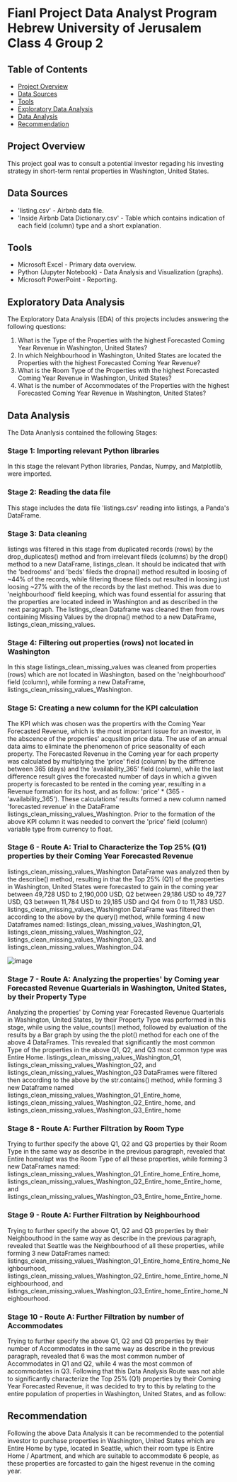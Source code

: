 # Fianl Project Data Analyst Program Hebrew University of Jerusalem Class 4 Group 2

## Table of Contents
- [Project Overview](#Project-Overview)
- [Data Sources](#Data-Sources)
- [Tools](#Tools)
- [Exploratory Data Analysis](#Exploratory-Data-Analysis)
- [Data Analysis](#Data-Analysis)
- [Recommendation](#Recommendation)



## Project Overview
This project goal was to consult a potential investor regading his investing strategy in short-term rental properties in Washington, United States. 


## Data Sources
 - 'listing.csv' - Airbnb data file.
 - 'Inside Airbnb Data Dictionary.csv' - Table which contains indication of each field (column) type and a short explanation.


## Tools
- Microsoft Excel - Primary data overview.
- Python (Jupyter Notebook) - Data Analysis and Visualization (graphs).
- Microsoft PowerPoint - Reporting. 


## Exploratory Data Analysis
The Exploratory Data Analysis (EDA) of this projects includes answering the following questions:
1. What is the Type of the Properties with the highest Forecasted Coming Year Revenue in Washington, United States?
2. In which Neighbourhood in Washington, United States are located the Properties with the highest Forecasted Coming Year Revenue?
3. What is the Room Type of the Properties with the highest Forecasted Coming Year Revenue in Washington, United States?
4. What is the number of Accommodates of the Properties with the highest Forecasted Coming Year Revenue in Washington, United States?


## Data Analysis
The Data Ananlysis contained the following Stages:

### Stage 1: Importing relevant Python libraries
In this stage the relevant Python libraries, Pandas, Numpy, and Matplotlib, were imported.

### Stage 2: Reading the data file
This stage includes the data file 'listings.csv' reading into listings, a Panda's DataFrame.

### Stage 3: Data cleaning
listings was filtered in this stage from duplicated records (rows) by the drop_duplicates() method and from irrelevant fileds (columns) by the drop() method
to a new DataFrame, listings_clean. It should be indicated that with the 'bedrooms' and 'beds' fileds the dropna() method resulted in loosing of ~44% of the 
records, while filtering thoese fileds out resulted in loosing just loosing ~27% with the of the records by the last method. This was due to 'neighbourhood' field
keeping, which was found essential for assuring that the properties are located indeed in Washington and as described in the next paragraph. 
The listings_clean Dataframe was cleaned then from rows containing Missing Values by the dropna() method to a new DataFrame, listings_clean_missing_values. 

### Stage 4: Filtering out properties (rows) not located in Washington
In this stage listings_clean_missing_values was cleaned from properties (rows) which are not located in Washington, based on the 'neighbourhood' field (column),
while forming a new DataFrame, listings_clean_missing_values_Washington.

### Stage 5: Creating a new column for the KPI calculation
The KPI which was chosen was the propertirs with the Coming Year Forecasted Revenue, which is the most important issue for an investor, in the abscence of the
properties' acqusition price data. The use of an annual data aims to eliminate the phenomenon of price seasonality of each property. 
The Forecasted Revenue in the Coming year for each property was calculated by multiplying the 'price' field (column) by the diffrence between 365 (days) and the
'availability_365' field (column), while the last difference result gives the forecasted number of days in which a givven property is forecasted to be rented in 
the coming year, resulting in a Revenue formation for its host, and as follow:
'price' * (365 - 'availability_365').
These calculations' results formed a new column named 'forecasted revenue' in the DataFrame listings_clean_missing_values_Washington. 
Prior to the formation of the above KPI column it was needed to convert the 'price' field (column) variable type from currency to float.

### Stage 6 - Route A: Trial to Characterize the Top 25% (Q1) properties by their Coming Year Forecasted Revenue
listings_clean_missing_values_Washington DataFrame was analyzed then by the describe() method, resulting in that the Top 25% (Q1) of the properties in Washington, 
United States were forecasted to gain in the coming year between 49,728 USD to 2,190,000 USD, Q2 between 29,186 USD to 49,727 USD, Q3 between 11,784 USD to
29,185 USD and Q4 from 0 to 11,783 USD. listings_clean_missing_values_Washington DataFrame was filtered then according to the above by the query() method, 
while forming 4 new Dataframes named: listings_clean_missing_values_Washington_Q1, listings_clean_missing_values_Washington_Q2, 
listings_clean_missing_values_Washington_Q3. and listings_clean_missing_values_Washington_Q4.

![image](https://github.com/EyalVultz/Fianl-Project-Data-Analyst-Program-Hebrew-University-of-Jerusalem/assets/151207530/c1c5ff65-a1cd-4de0-9276-405532d89ab9)

### Stage 7 - Route A: Analyzing the properties' by Coming year Forecasted Revenue Quarterials in Washington, United States, by their Property Type
Analyzing the properties' by Coming year Forecasted Revenue Quarterials in Washington, United States, by their Property Type was performed in this stage, while using
the value_counts() method, followed by evaluation of the results by a Bar graph by using the the plot() method for each one of the above 4 DataFrames. 
This revealed that significantly the most common Type of the properties in the above Q1, Q2, and Q3 most common type was Entire Home. 
listings_clean_missing_values_Washington_Q1, listings_clean_missing_values_Washington_Q2, and listings_clean_missing_values_Washington_Q3 DataFrames were filtered
then according to the above by the str.contains() method, while forming 3 new Dataframe named listings_clean_missing_values_Washington_Q1_Entire_home,
listings_clean_missing_values_Washington_Q2_Entire_home, and listings_clean_missing_values_Washington_Q3_Entire_home

### Stage 8 - Route A: Further Filtration by Room Type
Trying to further specify the above Q1, Q2 and Q3 properties by their Room Type in the same way as describe in the previous paragraph, revealed that Entire home/apt
was the Room Type of all these properties, while forming 3 new DataFrames named: listings_clean_missing_values_Washington_Q1_Entire_home_Entire_home,
listings_clean_missing_values_Washington_Q2_Entire_home_Entire_home, and listings_clean_missing_values_Washington_Q3_Entire_home_Entire_home.

### Stage 9 - Route A: Further Filtration by Neighbourhood
Trying to further specify the above Q1, Q2 and Q3 properties by their Neighbouthood in the same way as describe in the previous paragraph, revealed that Seattle
was the Neighbourhood of all these properties, while forming 3 new DataFrames named: 
listings_clean_missing_values_Washington_Q1_Entire_home_Entire_home_Neighbourhood,
listings_clean_missing_values_Washington_Q2_Entire_home_Entire_home_Neighbourhood, and
listings_clean_missing_values_Washington_Q3_Entire_home_Entire_home_Neighbourhood.

### Stage 10 - Route A: Further Filtration by number of Accommodates
Trying to further specify the above Q1, Q2 and Q3 properties by their number of Accommodates in the same way as describe in the previous paragraph, revealed that
6 was the most common number of Accommodates in Q1 and Q2, while 4 was the most common of accommodates in Q3.
Following that this Data Analysis Route was not able to significantly characterize the Top 25% (Q1) properties by their Coming Year Forecasted Revenue,
it was decided to try to this by relating to the entire population of properties in Washington, United States, and as follow:




## Recommendation
Following the above Data Analysis it can be recommended to the potential investor to purchase properties in Washington, United States which are Entire Home by
type, located in Seattle, which their room type is Entire Home / Apartment, and which are suitable to accommodate 6 people, as these properties are forcasted to
gain the higest revenue in the coming year.
